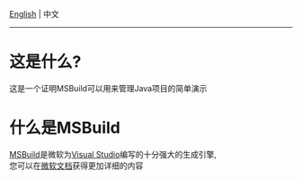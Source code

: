 [English](ReadMe.md) | 中文

---

# 这是什么?

这是一个证明MSBuild可以用来管理Java项目的简单演示

# 什么是MSBuild

[MSBuild](https://github.com/dotnet/msbuild)是微软为[Visual Studio](https://visualstudio.microsoft.com)编写的十分强大的生成引擎,   
您可以在[微软文档](https://docs.microsoft.com/visualstudio/msbuild)获得更加详细的内容
